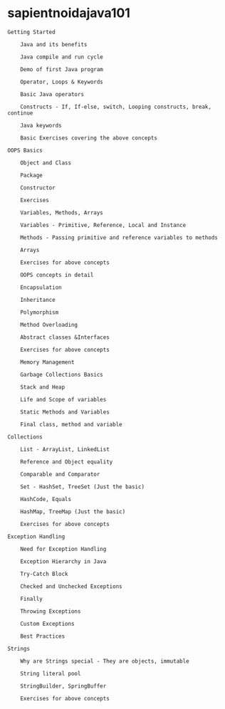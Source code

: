 # sapientnoidajava101


    Getting Started

        Java and its benefits

        Java compile and run cycle

        Demo of first Java program

        Operator, Loops & Keywords

        Basic Java operators

        Constructs - If, If-else, switch, Looping constructs, break, continue

        Java keywords

        Basic Exercises covering the above concepts

    OOPS Basics

        Object and Class

        Package

        Constructor

        Exercises

        Variables, Methods, Arrays

        Variables - Primitive, Reference, Local and Instance

        Methods - Passing primitive and reference variables to methods

        Arrays

        Exercises for above concepts

        OOPS concepts in detail

        Encapsulation

        Inheritance

        Polymorphism

        Method Overloading

        Abstract classes &Interfaces

        Exercises for above concepts

        Memory Management

        Garbage Collections Basics

        Stack and Heap

        Life and Scope of variables

        Static Methods and Variables

        Final class, method and variable

    Collections

        List - ArrayList, LinkedList

        Reference and Object equality

        Comparable and Comparator

        Set - HashSet, TreeSet (Just the basic)

        HashCode, Equals

        HashMap, TreeMap (Just the basic)

        Exercises for above concepts

    Exception Handling

        Need for Exception Handling

        Exception Hierarchy in Java

        Try-Catch Block

        Checked and Unchecked Exceptions

        Finally

        Throwing Exceptions

        Custom Exceptions

        Best Practices

    Strings

        Why are Strings special - They are objects, immutable

        String literal pool

        StringBuilder, SpringBuffer

        Exercises for above concepts

 

 